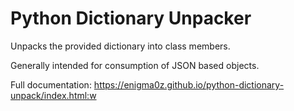 # Python Dictionary Unpacker

Unpacks the provided dictionary into class members.

Generally intended for consumption of JSON based objects.

Full documentation: https://enigma0z.github.io/python-dictionary-unpack/index.html:w
